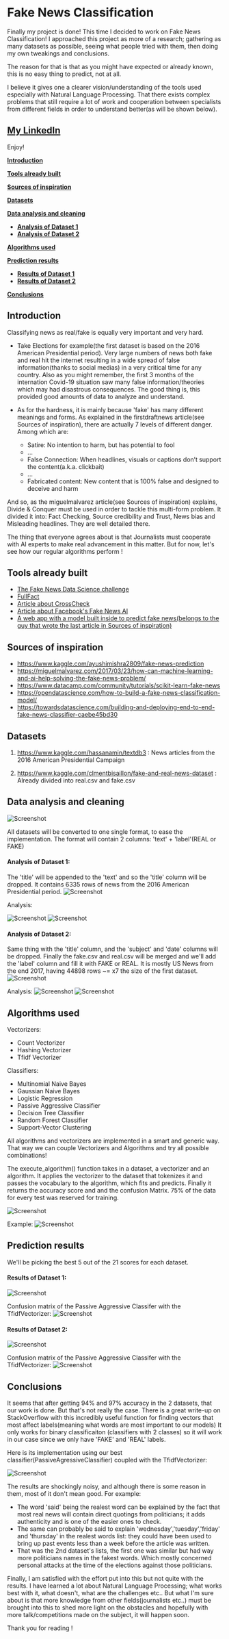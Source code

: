 # Fake News Classification
Finally my project is done! This time I decided to work on Fake News Classification!
I approached this project as more of a research; gathering as many datasets as possible, seeing what people tried with them, then doing my own tweakings and conclusions.

The reason for that is that as you might have expected or already known, this is no easy thing to predict, not at all.

I believe it gives one a clearer vision/understanding of the tools used especially with Natural Language Processing.
That there exists complex problems that still require a lot of work and cooperation between specialists from different fields in order to understand better(as will be shown below).

## [My LinkedIn](https://linkedin.com/in/mohamed-ilyes-ltifi)

Enjoy!

[**Introduction**](#introduction)

[**Tools already built**](#tools-already-built)

[**Sources of inspiration**](#sources-of-inspiration)

[**Datasets**](#datasets)

[**Data analysis and cleaning**](#data-analysis-and-cleaning)
- [**Analysis of Dataset 1**](#analysis-of-dataset-1)
- [**Analysis of Dataset 2**](#analysis-of-dataset-2)

[**Algorithms used**](#algorithms-used)

[**Prediction results**](#prediction-results)
- [**Results of Dataset 1**](#results-of-dataset-1)
- [**Results of Dataset 2**](#results-of-dataset-2)

[**Conclusions**](#conclusions)


## Introduction
Classifying news as real/fake is equally very important and very hard.
- Take Elections for example(the first dataset is based on the 2016 American Presidential period). Very large numbers of news both fake and real hit the internet resulting in a wide spread of false information(thanks to social medias) in a very critical time for any country.
Also as you might remember, the first 3 months of the internation Covid-19 situation saw many false information/theories which may had disastrous consequences.
The good thing is, this provided good amounts of data to analyze and understand.


- As for the hardness, it is mainly because 'fake' has many different meanings and forms. As explained in the firstdraftnews article(see Sources of inspiration), there are actually 7 levels of different danger. Among which are:
    - Satire: No intention to harm, but has potential to fool
    - ...
    - False Connection: When headlines, visuals or captions don’t support the content(a.k.a. clickbait)
    - ...
    - Fabricated content: New content that is 100% false and designed to deceive and harm

And so, as the miguelmalvarez article(see Sources of inspiration) explains, Divide & Conquer must be used in order to tackle this multi-form problem. It divided it into: Fact Checking, Source credibility and Trust, News bias and Misleading headlines. They are well detailed there.

The thing that everyone agrees about is that Journalists must cooperate with AI experts to make real advancement in this matter.
But for now, let's see how our regular algorithms perform !

## Tools already built
- [The Fake News Data Science challenge](http://www.fakenewschallenge.org)
- [FullFact](https://fullfact.org/)
- [Article about CrossCheck](https://firstdraftnews.org/latest/crosscheck-launches/)
- [Article about Facebook's Fake News AI](https://techcrunch.com/2016/11/14/facebook-fake-news/)
- [A web app with a model built inside to predict fake news(belongs to the guy that wrote the last article in Sources of inspiration)](http://real-fake-news-classifier.herokuapp.com/)

## Sources of inspiration
- https://www.kaggle.com/ayushimishra2809/fake-news-prediction
- https://miguelmalvarez.com/2017/03/23/how-can-machine-learning-and-ai-help-solving-the-fake-news-problem/
- https://www.datacamp.com/community/tutorials/scikit-learn-fake-news
- https://opendatascience.com/how-to-build-a-fake-news-classification-model/
- https://towardsdatascience.com/building-and-deploying-end-to-end-fake-news-classifier-caebe45bd30

## Datasets
1) https://www.kaggle.com/hassanamin/textdb3 : News articles from the 2016 American Presidential Campaign

2) https://www.kaggle.com/clmentbisaillon/fake-and-real-news-dataset : Already divided into real.csv and fake.csv

## Data analysis and cleaning
![Screenshot](screenshots/imports.png)

All datasets will be converted to one single format, to ease the implementation.
The format will contain 2 columns: 'text' + 'label'(REAL or FAKE)

#### Analysis of Dataset 1:
The 'title' will be appended to the 'text' and so the 'title' column will be dropped.
It contains 6335 rows of news from the 2016 American Presidential period.
![Screenshot](screenshots/read_dataset_1.png)

Analysis:

![Screenshot](screenshots/analysis_1_dataset_1.png)
![Screenshot](screenshots/analysis_2_dataset_1.png)

#### Analysis of Dataset 2:
Same thing with the 'title' column, and the 'subject' and 'date' columns will be dropped. Finally the fake.csv and real.csv will be merged and we'll add the 'label' column and fill it with FAKE or REAL.
It is mostly US News from the end 2017, having 44898 rows ~= x7 the size of the first dataset.
![Screenshot](screenshots/read_dataset_2.png)

Analysis:
![Screenshot](screenshots/analysis_1_dataset_2.png)
![Screenshot](screenshots/analysis_2_dataset_2.png)

## Algorithms used

Vectorizers:
- Count Vectorizer
- Hashing Vectorizer
- Tfidf Vectorizer

Classifiers:
- Multinomial Naive Bayes 
- Gaussian Naive Bayes
- Logistic Regression
- Passive Aggressive Classifier
- Decision Tree Classifier
- Random Forest Classifier
- Support-Vector Clustering 

All algorithms and vectorizers are implemented in a smart and generic way.
That way we can couple Vectorizers and Algorithms and try all possible combinations!

The execute_algorithm() function takes in a dataset, a vectorizer and an algorithm. It applies the vectorizer to the dataset that tokenizes it and passes the vocabulary to the algorithm, which fits and predicts. Finally it returns the accuracy score and and the confusion Matrix.
75% of the data for every test was reserved for training.

![Screenshot](screenshots/execute_algorithm.png)

Example:
![Screenshot](screenshots/execute_algorithm_example.png)

## Prediction results
We'll be picking the best 5 out of the 21 scores for each dataset.

#### Results of Dataset 1:
![Screenshot](screenshots/results_dataset_1.png)

Confusion matrix of the Passive Aggressive Classifer with the TfidfVectorizer:
![Screenshot](screenshots/confusion_matrix_best_dataset_1.png)

#### Results of Dataset 2:
![Screenshot](screenshots/results_dataset_2.png)

Confusion matrix of the Passive Aggressive Classifer with the TfidfVectorizer:
![Screenshot](screenshots/confusion_matrix_best_dataset_2.png)

## Conclusions
It seems that after getting 94% and 97% accuracy in the 2 datasets, that our work is done.
But that's not really the case.
There is a great write-up on StackOverflow with this incredibly useful function for finding vectors that most affect labels(meaning what words are most important to our models)
It only works for binary classificaiton (classifiers with 2 classes) so it will work in our case since we only have 'FAKE' and 'REAL' labels.

Here is its implementation using our best classifier(PassiveAgressiveClassifier) coupled with the TfidfVectorizer:

![Screenshot](screenshots/most_informative_features.png)

The results are shockingly noisy, and although there is some reason in them, most of it don't mean good.
For example:
- The word 'said' being the realest word can be explained by the fact that most real news will contain direct quotings from politicians; it adds authenticity and is one of the easier ones to check.
- The same can probably be said to explain 'wednesday','tuesday','friday' and 'thursday' in the realest words list: they could have been used to bring up past events less than a week before the article was written.
- That was the 2nd dataset's lists, the first one was similar but had way more politicians names in the fakest words. Which mostly concerned personal attacks at the time of the elections against those politicians.


Finally, I am satisfied with the effort put into this but not quite with the results.
I have learned a lot about Natural Language Processing; what works best with it, what doesn't, what are the challenges etc..
But what I'm sure about is that more knowledge from other fields(journalists etc..) must be brought into this to shed more light on the obstacles and hopefully with more talk/competitions made on the subject, it will happen soon.

Thank you for reading !
